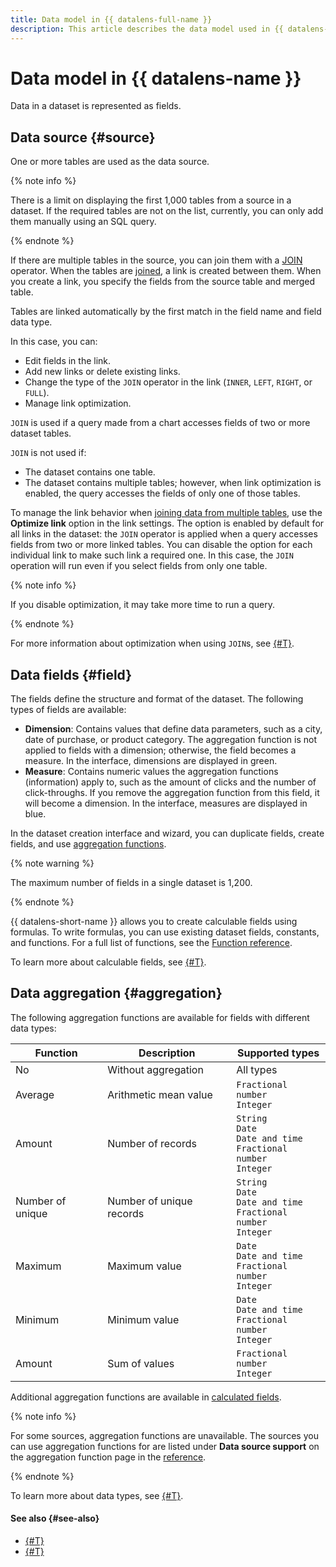 ```yaml
---
title: Data model in {{ datalens-full-name }}
description: This article describes the data model used in {{ datalens-full-name }}. One or more tables are used as the data source. If multiple tables are available in the data source, you can merge them using the JOIN operator. When the tables are joined, a link is created between them. When you create a link, you specify the fields from the source table and merged table.
---
```


# Data model in {{ datalens-name }}

Data in a dataset is represented as fields.

## Data source {#source}

One or more tables are used as the data source.

{% note info %}

There is a limit on displaying the first 1,000 tables from a source in a dataset. If the required tables are not on the list, currently, you can only add them manually using an SQL query.

{% endnote %}

If there are multiple tables in the source, you can join them with a [JOIN](https://en.wikipedia.org/wiki/Join_(SQL)) operator.
When the tables are [joined](../data-join.md), a link is created between them. When you create a link, you specify the fields from the source table and merged table.

Tables are linked automatically by the first match in the field name and field data type.

In this case, you can:

* Edit fields in the link.
* Add new links or delete existing links.
* Change the type of the `JOIN` operator in the link (`INNER`, `LEFT`, `RIGHT`, or `FULL`).
* Manage link optimization.

`JOIN` is used if a query made from a chart accesses fields of two or more dataset tables.

`JOIN` is not used if:

* The dataset contains one table.
* The dataset contains multiple tables; however, when link optimization is enabled, the query accesses the fields of only one of those tables.

To manage the link behavior when [joining data from multiple tables](../../operations/dataset/join-data.md), use the **Optimize link** option in the link settings. The option is enabled by default for all links in the dataset: the `JOIN` operator is applied when a query accesses fields from two or more linked tables. You can disable the option for each individual link to make such link a required one. In this case, the `JOIN` operation will run even if you select fields from only one table.

{% note info %}

If you disable optimization, it may take more time to run a query.

{% endnote %}

For more information about optimization when using `JOIN`s, see [{#T}](../data-join.md#join-optimization).

## Data fields {#field}

The fields define the structure and format of the dataset. The following types of fields are available:

* **Dimension**: Contains values that define data parameters, such as a city, date of purchase, or product category. The aggregation function is not applied to fields with a dimension; otherwise, the field becomes a measure. In the interface, dimensions are displayed in green.
* **Measure**: Contains numeric values the aggregation functions (information) apply to, such as the amount of clicks and the number of click-throughs. If you remove the aggregation function from this field, it will become a dimension. In the interface, measures are displayed in blue.

In the dataset creation interface and wizard, you can duplicate fields, create fields, and use [aggregation functions](#aggregation).

{% note warning %}

The maximum number of fields in a single dataset is 1,200.

{% endnote %}

{{ datalens-short-name }} allows you to create calculable fields using formulas.
To write formulas, you can use existing dataset fields, constants, and functions.
For a full list of functions, see the [Function reference](../../function-ref/all.md).

To learn more about calculable fields, see [{#T}](../calculations/index.md).

## Data aggregation {#aggregation}

The following aggregation functions are available for fields with different data types:

| Function | Description | Supported types |
----- | ----- | -----
| No | Without aggregation | All types |
| Average | Arithmetic mean value | `Fractional number`<br/>`Integer` |
| Amount | Number of records | `String`<br/>`Date`<br/>`Date and time`<br/>`Fractional number`<br/>`Integer` |
| Number of unique | Number of unique records | `String`<br/>`Date`<br/>`Date and time`<br/>`Fractional number`<br/>`Integer` |
| Maximum | Maximum value | `Date`<br/>`Date and time`<br/>`Fractional number`<br/>`Integer` |
| Minimum | Minimum value | `Date`<br/>`Date and time`<br/>`Fractional number`<br/>`Integer` |
| Amount | Sum of values | `Fractional number`<br/>`Integer` |

Additional aggregation functions are available in [calculated fields](../calculations/index.md).

{% note info %}

For some sources, aggregation functions are unavailable.
The sources you can use aggregation functions for are listed under **Data source support** on the aggregation function page in the [reference](../../function-ref/aggregation-functions.md).

{% endnote %}

To learn more about data types, see [{#T}](../data-types.md).

#### See also {#see-also}

* [{#T}](../../operations/dataset/create.md)
* [{#T}](../../operations/dataset/create-calculated-field.md)
